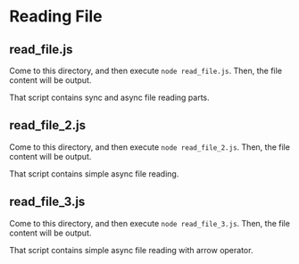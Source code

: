 # Reading File

## read_file.js

Come to this directory,
and then execute `node read_file.js`.
Then, the file content will be output.

That script contains sync and async file reading parts.

## read_file_2.js

Come to this directory,
and then execute `node read_file_2.js`.
Then, the file content will be output.

That script contains simple async file reading.

## read_file_3.js

Come to this directory,
and then execute `node read_file_3.js`.
Then, the file content will be output.

That script contains simple async file reading with arrow operator.
